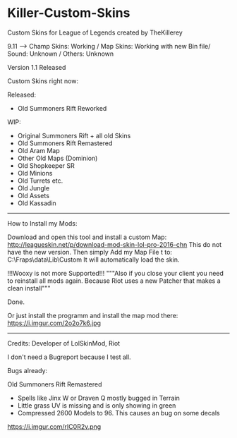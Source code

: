# Killer-Custom-Skins
Custom Skins for League of Legends created by TheKillerey

9.11 --> Champ Skins: Working / Map Skins: Working with new Bin file/ Sound: Unknown / Others: Unknown

Version 1.1 Released

Custom Skins right now:

Released:
- Old Summoners Rift Reworked

WIP:
- Original Summoners Rift + all old Skins
- Old Summoners Rift Remastered
- Old Aram Map
- Other Old Maps (Dominion)
- Old Shopkeeper SR
- Old Minions
- Old Turrets etc.
- Old Jungle
- Old Assets
- Old Kassadin
----------------------------------------------------------------------------------------

How to Install my Mods:

Download and open this tool and install a custom Map: http://leagueskin.net/p/download-mod-skin-lol-pro-2016-chn This do not have the new version.
Then simply Add my Map File t to:  C:\Fraps\data\Lib\Custom
It will automatically load the skin.
                                                                                                             
!!!Wooxy is not more Supported!!! 
"""Also if you close your client you need to reinstall all mods again. Because Riot uses a new Patcher that makes a clean install"""


Done.

Or just install the programm and install the map mod there: https://i.imgur.com/2o2o7k6.jpg

----------------------------------------------------------------------------------------

Credits: Developer of LolSkinMod, Riot

I don't need a Bugreport because I test all.

Bugs already: 

Old Summoners Rift Remastered
- Spells like Jinx W or Draven Q mostly bugged in Terrain
- Little grass UV is missing and is only showing in green
- Compressed 2600 Models to 96. This causes an bug on some decals

https://i.imgur.com/rIC0R2v.png
